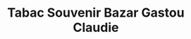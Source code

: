 ---
title: "Tabac Souvenir Bazar Gastou Claudie"
url: /portiragnes/tabac-souvenir-bazar-gastou-claudie/
shop: Tabak
---